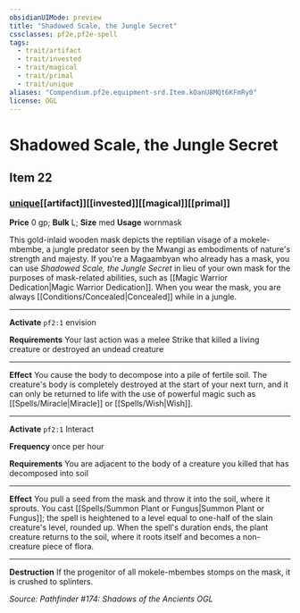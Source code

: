```yaml
---
obsidianUIMode: preview
title: "Shadowed Scale, the Jungle Secret"
cssclasses: pf2e,pf2e-spell
tags:
  - trait/artifact
  - trait/invested
  - trait/magical
  - trait/primal
  - trait/unique
aliases: "Compendium.pf2e.equipment-srd.Item.kOanU8MQt6KFmRy0"
license: OGL
---
```

# Shadowed Scale, the Jungle Secret
## Item 22
### [unique](unique "Unique Rarity Trait")[[artifact]][[invested]][[magical]][[primal]]


**Price** 0 gp; 
**Bulk** L; **Size** med
**Usage** wornmask

This gold-inlaid wooden mask depicts the reptilian visage of a mokele-mbembe, a jungle predator seen by the Mwangi as embodiments of nature's strength and majesty. If you're a Magaambyan who already has a mask, you can use _Shadowed Scale, the Jungle Secret_ in lieu of your own mask for the purposes of mask-related abilities, such as [[Magic Warrior Dedication|Magic Warrior Dedication]]. When you wear the mask, you are always [[Conditions/Concealed|Concealed]] while in a jungle.

* * *

**Activate** `pf2:1` envision

**Requirements** Your last action was a melee Strike that killed a living creature or destroyed an undead creature

* * *

**Effect** You cause the body to decompose into a pile of fertile soil. The creature's body is completely destroyed at the start of your next turn, and it can only be returned to life with the use of powerful magic such as [[Spells/Miracle|Miracle]] or [[Spells/Wish|Wish]].

* * *

**Activate** `pf2:1` Interact

**Frequency** once per hour

**Requirements** You are adjacent to the body of a creature you killed that has decomposed into soil

* * *

**Effect** You pull a seed from the mask and throw it into the soil, where it sprouts. You cast [[Spells/Summon Plant or Fungus|Summon Plant or Fungus]]; the spell is heightened to a level equal to one-half of the slain creature's level, rounded up. When the spell's duration ends, the plant creature returns to the soil, where it roots itself and becomes a non-creature piece of flora.

* * *

**Destruction** If the progenitor of all mokele-mbembes stomps on the mask, it is crushed to splinters.

*Source: Pathfinder #174: Shadows of the Ancients*
*OGL*